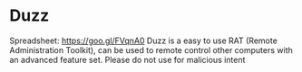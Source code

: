 # Duzz
Spreadsheet: https://goo.gl/FVqnA0
Duzz is a easy to use RAT (Remote Administration Toolkit), can be used to remote control other computers with an advanced feature set. Please do not use for malicious intent
